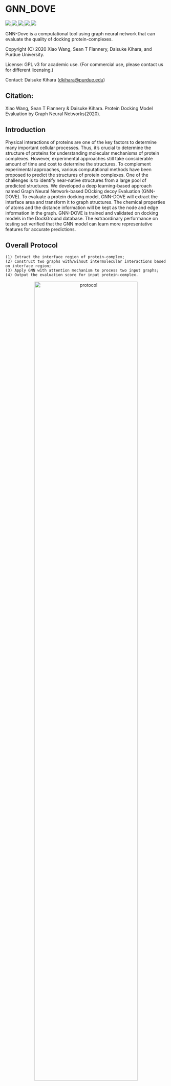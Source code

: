 # GNN_DOVE
<a href="https://github.com/marktext/marktext/releases/latest">
   <img src="https://img.shields.io/badge/GNN--DOVE-v2.0.0-green">
   <img src="https://img.shields.io/badge/platform-Linux%20%7C%20Mac%20-green">
   <img src="https://img.shields.io/badge/Language-python3-green">
   <img src="https://img.shields.io/badge/dependencies-tested-green">
   <img src="https://img.shields.io/badge/licence-GNU-green">
</a>  

GNN-Dove is a computational tool using graph neural network that can evaluate the quality of docking protein-complexes.  

Copyright (C) 2020 Xiao Wang, Sean T Flannery, Daisuke Kihara, and Purdue University. 

License: GPL v3 for academic use. (For commercial use, please contact us for different licensing.)

Contact: Daisuke Kihara (dkihara@purdue.edu)


## Citation:
Xiao Wang, Sean T Flannery & Daisuke Kihara. Protein Docking Model Evaluation by Graph Neural Networks(2020).


## Introduction
Physical interactions of proteins are one of the key factors to determine many important cellular processes. Thus, it’s crucial to determine the structure of proteins for understanding molecular mechanisms of protein complexes. However, experimental approaches still take considerable amount of time and cost to determine the structures. To complement experimental approaches, various computational methods have been proposed to predict the structures of protein complexes. One of the challenges is to identify near-native structures from a large pool of predicted structures. We developed a deep learning-based approach named Graph Neural Network-based DOcking decoy Evaluation (GNN-DOVE). To evaluate a protein docking model, GNN-DOVE will extract the interface area and transform it to graph structures. The chemical properties of atoms and the distance information will be kept as the node and edge information in the graph. GNN-DOVE is trained and validated on docking models in the DockGround database. The extraordinary performance on testing set verified that the GNN model can learn more representative features for accurate predictions. 

## Overall Protocol
```
(1) Extract the interface region of protein-complex;
(2) Construct two graphs with/wihout intermolecular interactions based on interface region;
(3) Apply GNN with attention mechanism to process two input graphs;
(4) Output the evaluation score for input protein-complex.
```
<p align="center">
  <img src="figure/protocal.jpeg" alt="protocol" width="80%">
</p> 

## Network Architecture

<p align="center">
  <img src="figure/network.png" alt="network" width="80%">
</p> 
The illustration of graph neural network (GNN) with attention and gate-augmented mechanism (GAT)

## Pre-required software
Python 3 : https://www.python.org/downloads/    
rdkit: https://www.rdkit.org/docs/Install.html    
chimera (optional): https://www.cgl.ucsf.edu/chimera/download.html

## Installation  
### 1. [`Install git`](https://git-scm.com/book/en/v2/Getting-Started-Installing-Git) 
### 2. Clone the repository in your computer 
```
git clone git@github.com:kiharalab/GNN_DOVE.git && cd GNN_DOVE
```

### 3. Build dependencies.   
You have two options to install dependency on your computer:
#### 3.1 Install with pip and python(Ver 3.6.9).
##### 3.1.1[`install pip`](https://pip.pypa.io/en/stable/installing/).
##### 3.1.2  Install dependency in command line.
```
pip install -r requirements.txt --user
```
If you encounter any errors, you can install each library one by one:
```
pip install torch==1.7.0
pip install numpy==1.18.1
pip install scipy==1.4.1
```

#### 3.2 Install with anaconda
##### 3.2.1 [`install conda`](https://docs.conda.io/projects/conda/en/latest/user-guide/install/macos.html). 
##### 3.2.2 Install dependency in command line
```
conda create -n GNN_DOVE python=3.6.10
conda activate GNN_DOVE
pip install -r requirements.txt 
```
Each time when you want to run my code, simply activate the environment by
```
conda activate GNN_DOVE
conda deactivate(If you want to exit) 
```

## Usage
```
python3 main.py
  -h, --help            show this help message and exit
  -F F                  decoy example path
  --mode MODE           0: evaluate for single docking model 
                        1: evaluate for multi docking models
                        2: visualize attention for w/w.o intermolecular graphs from interface region
  --gpu GPU             Choose gpu id, example: '1,2'(specify use gpu 1 and 2)
  --batch_size          batch_size
  --num_workers         number of workers
  --n_graph_layer       number of GNN layer
  --d_graph_layer       dimension of GNN layer
  --n_FC_layer          number of FC layer
  --d_FC_layer          dimension of FC layer
  --initial_mu          initial value of mu
  --initial_dev         initial value of dev
  --dropout_rate        dropout_rate
  --seed SEED           random seed for shuffling
  --fold FOLD           specify fold model for prediction

```
### 1 Evaluate single protein-complex
```
python main.py --mode=0 -F [pdb_file] --gpu=[gpu_id] --fold=[fold_model_id]
```
Here -F should specify a pdb file with Receptor chain ID 'A' and ligand chain ID 'B'; --gpu is used to specify the gpu id; --fold should specify the fold model you will use, where -1 denotes that you want to use the average prediction of 4 fold models and 1,2,3,4 will choose different model for predictions.    
The output will be kept in [Predict_Result/Single_Target]. The prediction result will be kept in Predict.txt.    
##### Example Command (Fold 1 Model):  
```
python main.py --mode=0 -F=example/input/correct.pdb --gpu=0 --fold=1
```

### 2 Evaluate many protein-complexes
```
python main.py --mode=1 -F [pdb_dir] --gpu=[gpu_id] --fold=[fold_model_id]
```
Here -F should specify the directory that inclues pdb files with Receptor chain ID 'A' and ligand chain ID 'B'; --gpu is used to specify the gpu id; --fold should specify the fold model you will use, where -1 denotes that you want to use the average prediction of 4 fold models and 1,2,3,4 will choose different model for predictions.    
The output will be kept in [Predict_Result/Multi_Target]. The prediction results will be kept in Predict.txt.   
##### Example Command (All Model):  
```
python main.py --mode=1 -F=example/input --gpu=0 --fold=-1
```

### 3 Visualize attention for interface region
```
python main.py --mode=2 -F [pdb_file] --gpu=[gpu_id] --fold=[fold_model_id]
```
Here -F should specify a pdb file with Receptor chain ID 'A' and ligand chain ID 'B'; --gpu is used to specify the gpu id; --fold should specify the fold model you will use, where 1,2,3,4 can be used to choose different model for predictions.         
The output will be kept in [Predict_Result/Visulize_Target]. The attention of graph with/without intermolecular will be saved in attention2_receptor.pdb + attention2_ligand.pdb and attention1_receptor.pdb + attention1_ligand.pdb, respectively. To visualize attention weights, please use chimera to visualize them: https://www.cgl.ucsf.edu/chimera/docs/UsersGuide/tutorials/bfactor.html. We saved the weights for each atom in the b-factor column, you can also visualize it by pymol.     
##### Example Command (Fold 1 Model):  
```
python main.py --mode=2 -F=example/input/correct.pdb --gpu=0 --fold=1
```
Here is an visualization example:

<p align="center">
  <img src="figure/attention.jpeg" alt="network" width="80%">
</p> 

The left panel represents the graph with intermolecular interaction (attention2) and the right panel shows the graph only with covalent bonds (attention1).


## Example
### Input
1 Correct protein-Complex example: https://github.com/kiharalab/GNN_DOVE/blob/main/example/input/correct.pdb     
2 Incorrect protein-Complex example: https://github.com/kiharalab/GNN_DOVE/blob/main/example/input/incorrect.pdb
### Output
1 Single protein-complex output (mode=0): https://github.com/kiharalab/GNN_DOVE/tree/main/example/output/single    
2 Multi protein-complexes output (mode=1): https://github.com/kiharalab/GNN_DOVE/tree/main/example/output/multi      
3 Visualize graph attention (mode=2): https://github.com/kiharalab/GNN_DOVE/tree/main/example/output/visualize





